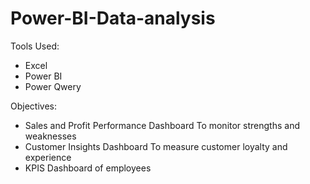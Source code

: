 # Power-BI-Data-analysis
Tools Used:
- Excel
- Power BI
- Power Qwery

Objectives:
- Sales and Profit Performance Dashboard To monitor strengths and weaknesses
- Customer Insights Dashboard  To measure customer loyalty and experience 
- KPIS Dashboard of employees
